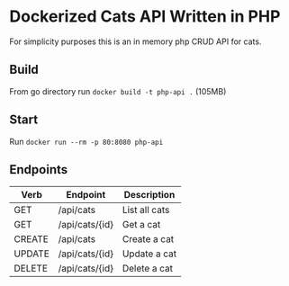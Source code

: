 # Dockerized Cats API Written in PHP

For simplicity purposes this is an in memory php CRUD API for cats.

## Build

From go directory run `docker build -t php-api .` (105MB)

## Start

Run `docker run --rm -p 80:8080 php-api`

## Endpoints

| Verb    | Endpoint        | Description       |
| ------- | --------------- | ----------------- |
| GET     | /api/cats       | List all cats     |
| GET     | /api/cats/{id}  | Get a cat         |
| CREATE  | /api/cats       | Create a cat      |
| UPDATE  | /api/cats/{id}  | Update a cat      |
| DELETE  | /api/cats/{id}  | Delete a cat      |
